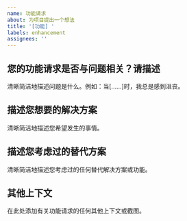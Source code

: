```yaml
---
name: 功能请求
about: 为项目提出一个想法
title: '[功能] '
labels: enhancement
assignees: ''
---
```


## 您的功能请求是否与问题相关？请描述

清晰简洁地描述问题是什么。例如：当[......]时，我总是感到沮丧。

## 描述您想要的解决方案

清晰简洁地描述您希望发生的事情。

## 描述您考虑过的替代方案

清晰简洁地描述您考虑过的任何替代解决方案或功能。

## 其他上下文

在此处添加有关功能请求的任何其他上下文或截图。
